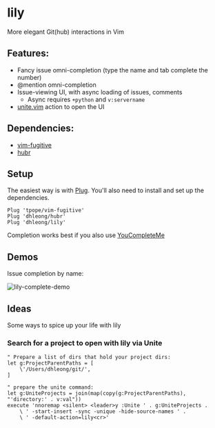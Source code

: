 lily
====

More elegant Git(hub) interactions in Vim

## Features:

- Fancy issue omni-completion (type the name and tab 
    complete the number)
- @mention omni-completion
- Issue-viewing UI, with async loading of issues, comments
    - Async requires `+python` and `v:servername`
- [unite.vim](https://github.com/Shougo/unite.vim) action to open the UI

## Dependencies:

- [vim-fugitive](https://github.com/tpope/vim-fugitive)
- [hubr](https://github.com/dhleong/hubr)

## Setup

The easiest way is with [Plug](https://github.com/junegunn/vim-plug).
You'll also need to install and set up the dependencies.

```vim
Plug 'tpope/vim-fugitive'
Plug 'dhleong/hubr'
Plug 'dhleong/lily'
```

Completion works best if you also use [YouCompleteMe](https://github.com/Valloric/YouCompleteMe)

## Demos

Issue completion by name:

![lily-complete-demo](https://cloud.githubusercontent.com/assets/816150/12022022/d9516fae-ad59-11e5-993e-5773312fb1ff.gif)

## Ideas

Some ways to spice up your life with lily

### Search for a project to open with lily via Unite

```vim
" Prepare a list of dirs that hold your project dirs:
let g:ProjectParentPaths = [
    \'/Users/dhleong/git/',
]

" prepare the unite command:
let g:UniteProjects = join(map(copy(g:ProjectParentPaths), "'directory:' . v:val"))
execute 'nnoremap <silent> <leader>y :Unite ' . g:UniteProjects .
    \ ' -start-insert -sync -unique -hide-source-names ' .
    \ ' -default-action=lily<cr>'

```
